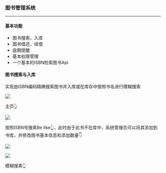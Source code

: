 ### 图书管理系统

****

#### 基本功能

- 图书搜索，入库
- 图书借还，续借
- 逾期提醒
- 基本权限管理
- 一个基本的ISBN检索图书Api

#### 图书搜索与入库

实现由ISBN编码精确搜索图书并入库或在库存中按照书名进行模糊搜索

![](https://cdn.oxdl.cn/picgo/image-20220605000304493.png?x-oss-process=image/resize,h_386)

主页👆

![](https://cdn.oxdl.cn/picgo/image-20220605000242428.png?x-oss-process=image/resize,h_386)

按照ISBN号搜素Be like👆，此时由于此书不在库中，系统管理员可以将其添加到书库，并修改图书基本信息和添加数量👇

![](https://cdn.oxdl.cn/picgo/image-20220605000538589.png?x-oss-process=image/resize,h_386)


![](https://cdn.oxdl.cn/picgo/image-20220605000754584.png?x-oss-process=image/resize,h_386)

模糊搜素👆

